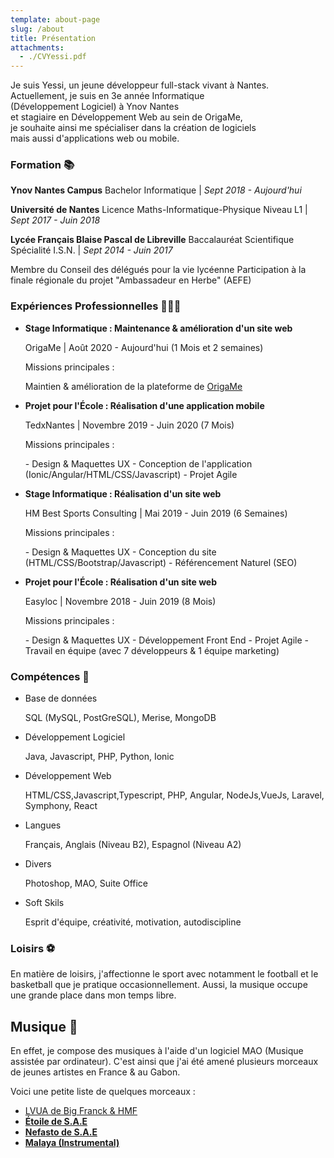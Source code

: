 ```yaml
---
template: about-page
slug: /about
title: Présentation
attachments:
  - ./CVYessi.pdf
---
```

Je suis Yessi, un jeune développeur full-stack vivant à Nantes.\
Actuellement, je suis en 3e année Informatique\
(Développement Logiciel) à Ynov Nantes\
et stagiaire en Développement Web au sein de OrigaMe,\
je souhaite ainsi me spécialiser dans la création de logiciels\
mais aussi d'applications web ou mobile.

### Formation 📚

**Ynov Nantes Campus** Bachelor Informatique | *Sept 2018 - Aujourd'hui*

**Université de Nantes** Licence Maths-Informatique-Physique Niveau L1 | *Sept 2017 - Juin 2018*

**Lycée Français Blaise Pascal de Libreville** Baccalauréat Scientifique Spécialité I.S.N. | *Sept 2014 - Juin 2017*

Membre du Conseil des délégués pour la vie lycéenne Participation à la finale régionale du projet "Ambassadeur en Herbe" (AEFE)

### Expériences Professionnelles 👨🏾‍💻

* **Stage Informatique : Maintenance & amélioration d'un site web**

  OrigaMe | Août 2020 - Aujourd'hui (1 Mois et 2 semaines)

  Missions principales : 

  Maintien & amélioration de la plateforme de [OrigaMe](https://origame.fr/)
* **Projet pour l'École : Réalisation d'une application mobile**

  TedxNantes | Novembre 2019 - Juin 2020 (7 Mois)

  Missions principales : 

  \- Design & Maquettes UX - Conception de l'application (Ionic/Angular/HTML/CSS/Javascript) - Projet Agile
* **Stage Informatique : Réalisation d'un site web**

  HM Best Sports Consulting | Mai 2019 - Juin 2019 (6 Semaines)

  Missions principales : 

  \- Design & Maquettes UX - Conception du site (HTML/CSS/Bootstrap/Javascript) - Référencement Naturel (SEO)
* **Projet pour l'École : Réalisation d'un site web**

  Easyloc | Novembre 2018 - Juin 2019 (8 Mois)

  Missions principales : 

  \- Design & Maquettes UX - Développement Front End - Projet Agile - Travail en équipe (avec 7 développeurs & 1 équipe marketing) 

### Compétences 🧠

* Base de données

  SQL (MySQL, PostGreSQL), Merise, MongoDB
* Développement Logiciel

  Java, Javascript, PHP, Python, Ionic
* Développement Web

  HTML/CSS,Javascript,Typescript, PHP, Angular, NodeJs,VueJs, Laravel, Symphony, React
* Langues

  Français, Anglais (Niveau B2), Espagnol (Niveau A2)
* Divers

  Photoshop, MAO, Suite Office
* Soft Skils

  Esprit d'équipe, créativité, motivation, autodiscipline

### Loisirs  ⚽️

En matière de loisirs, j'affectionne le sport avec notamment le football et le basketball que je pratique occasionnellement. Aussi, la musique occupe une grande place dans mon temps libre.

## Musique 🎹

En effet, je compose des musiques à l'aide d'un logiciel MAO (Musique assistée par ordinateur). C'est ainsi que j'ai été amené plusieurs morceaux de jeunes artistes en France & au Gabon. 

Voici une petite liste de quelques morceaux : 

* [LVUA de Big Franck & HMF](https://soundcloud.com/dalo-records/3-big-franck-feat-lord-hmf)
* **[Étoile de S.A.E](https://soundcloud.com/bwelitribe/sae-etoile)**
* **[Nefasto de S.A.E ](https://soundcloud.com/jupiton/nefasto-prod-sheezy)**
* **[Malaya (Instrumental)](https://soundcloud.com/jupiton/malaya?in=jupiton/sets/vibes-from-my-mind-ep)**
